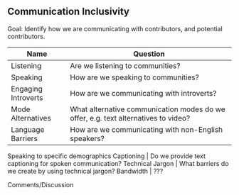 ## Communication Inclusivity

Goal: Identify how we are communicating with contributors, and potential contributors.

Name | Question
--- | ---
Listening | Are we listening to communities?
Speaking | How are we speaking to communities?
Engaging Introverts | How are we communicating with introverts?
Mode Alternatives | What alternative communication modes do we offer, e.g. text alternatives to video?
Language Barriers | How are we communicating with non-English speakers?
Speaking to specific demographics
Captioning | Do we provide text captioning for spoken communication?
Technical Jargon | What barriers do we create by using technical jargon?
Bandwidth | ???


Comments/Discussion
